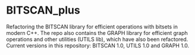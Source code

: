 # BITSCAN_plus
Refactoring the BITSCAN library for efficient operations with bitsets in modern C++.
The repo also contains the GRAPH library for efficient graph operations and other utilities (UTILS lib), which have also been refactored.
Current versions in this repository: BITSCAN 1.0, UTILS 1.0 and GRAPH 1.0.
